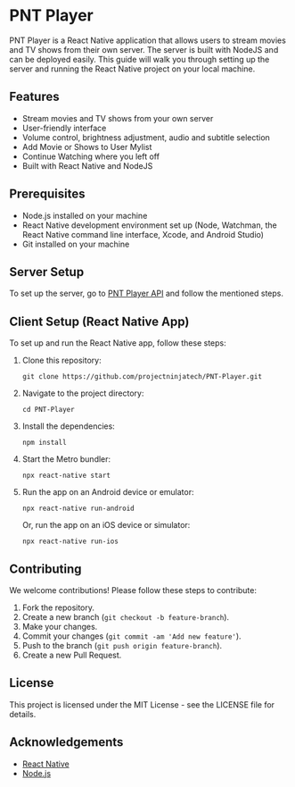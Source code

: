# PNT Player

PNT Player is a React Native application that allows users to stream movies and TV shows from their own server. The server is built with NodeJS and can be deployed easily. This guide will walk you through setting up the server and running the React Native project on your local machine.

## Features

- Stream movies and TV shows from your own server
- User-friendly interface
- Volume control, brightness adjustment, audio and subtitle selection
- Add Movie or Shows to User Mylist
- Continue Watching where you left off
- Built with React Native and NodeJS

## Prerequisites

- Node.js installed on your machine
- React Native development environment set up (Node, Watchman, the React Native command line interface, Xcode, and Android Studio)
- Git installed on your machine

## Server Setup

To set up the server, go to [PNT Player API](https://github.com/projectninjatech/PNT-Player-API) and follow the mentioned steps.

## Client Setup (React Native App)

To set up and run the React Native app, follow these steps:

1. Clone this repository:

    ```plaintext
    git clone https://github.com/projectninjatech/PNT-Player.git
    ```

2. Navigate to the project directory:

    ```plaintext
    cd PNT-Player
    ```

3. Install the dependencies:

    ```plaintext
    npm install
    ```

4. Start the Metro bundler:

    ```plaintext
    npx react-native start
    ```

5. Run the app on an Android device or emulator:

    ```plaintext
    npx react-native run-android
    ```

    Or, run the app on an iOS device or simulator:

    ```plaintext
    npx react-native run-ios
    ```

## Contributing

We welcome contributions! Please follow these steps to contribute:

1. Fork the repository.
2. Create a new branch (`git checkout -b feature-branch`).
3. Make your changes.
4. Commit your changes (`git commit -am 'Add new feature'`).
5. Push to the branch (`git push origin feature-branch`).
6. Create a new Pull Request.

## License

This project is licensed under the MIT License - see the LICENSE file for details.

## Acknowledgements

- [React Native](https://reactnative.dev/)
- [Node.js](https://nodejs.org/)